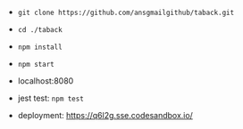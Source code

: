- `git clone https://github.com/ansgmailgithub/taback.git`
- `cd ./taback`
- `npm install`
- `npm start`
- localhost:8080

- jest test: `npm test`

- deployment: https://q6l2g.sse.codesandbox.io/